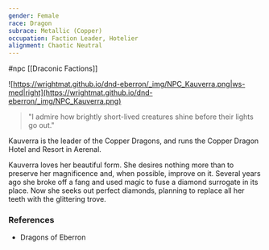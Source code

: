 ```yaml
---
gender: Female
race: Dragon
subrace: Metallic (Copper)
occupation: Faction Leader, Hotelier
alignment: Chaotic Neutral
---
```

 #npc [[Draconic Factions]]

![https://wrightmat.github.io/dnd-eberron/_img/NPC_Kauverra.png|ws-med|right](https://wrightmat.github.io/dnd-eberron/_img/NPC_Kauverra.png)

>"I admire how brightly short-lived creatures shine before their lights go out."

Kauverra is the leader of the Copper Dragons, and runs the Copper Dragon Hotel and Resort in Aerenal.

Kauverra loves her beautiful form. She desires nothing more than to preserve her magnificence and, when possible, improve on it. Several years ago she broke off a fang and used magic to fuse a diamond surrogate in its place. Now she seeks out perfect diamonds, planning to replace all her teeth with the glittering trove.

### References

* Dragons of Eberron
